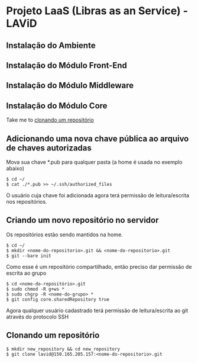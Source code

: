 # Projeto LaaS (Libras as an Service) - LAViD

## Instalação do **Ambiente**

## Instalação do Módulo **Front-End**

## Instalação do Módulo **Middleware**

## Instalação do Módulo **Core**

Take me to [clonando um repositório](#criando-um-novo-repositório-no-servidor)

## Adicionando uma nova chave pública ao arquivo de chaves autorizadas

Mova sua chave *.pub para qualquer pasta (a home é usada no exemplo abaixo)

	$ cd ~/
	$ cat ./*.pub >> ~/.ssh/authorized_files

O usuário cuja chave foi adicionada agora terá permissão de leitura/escrita nos repositórios.

## Criando um novo repositório no servidor

Os repositórios estão sendo mantidos na home.

	$ cd ~/
	$ mkdir <nome-do-repositorio>.git && <nome-do-repositorio>.git
	$ git --bare init

Como esse é um repositório compartilhado, então preciso dar permissão de escrita ao grupo

	$ cd <nome-do-repositório>.git
	$ sudo chmod -R g+ws *
	$ sudo chgrp -R <nome-do-grupo> *
	$ git config core.sharedRepository true

Agora qualquer usuário cadastrado terá permissão de leitura/escrita ao git através do protocolo SSH

## Clonando um repositório</a>

	$ mkdir new_repository && cd new_repository
	$ git clone lavid@150.165.205.157:<nome-do-repositorio>.git